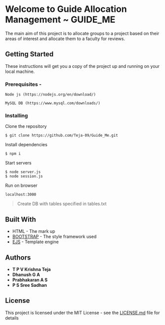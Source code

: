 # Welcome to Guide Allocation Management ~ GUIDE_ME

The main aim of this project is to allocate groups to a project based on their areas of interest and allocate them to a faculty for reviews.

## Getting Started

These instructions will get you a copy of the project up and running on your local machine.

### Prerequisites -

```
Node js (https://nodejs.org/en/download/)

MySQL DB (https://www.mysql.com/downloads/)
```

### Installing

Clone the repository

```
$ git clone https://github.com/Teja-09/Guide_Me.git
```

Install dependencies

```
$ npm i
```

Start servers

```
$ node server.js
$ node session.js
```

Run on browser

```
localhost:3000
```

> Create DB with tables specified in tables.txt

## Built With

* HTML - The mark up
* [BOOTSTRAP](https://getbootstrap.com/docs/4.0/getting-started/introduction/) - The style framework used
* [EJS](https://ejs.co/) - Template engine

## Authors

* **T P V Krishna Teja** 
* **Dhanush G A**
* **Prabhakaran A S**
* **P S Sree Sadhan**

## License

This project is licensed under the MIT License - see the [LICENSE.md](LICENSE.md) file for details



